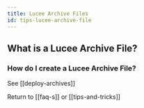 ```yaml
---
title: Lucee Archive Files
id: tips-lucee-archive-file
---
```


## What is a Lucee Archive File? ##

### How do I create a Lucee Archive File? ###

See [[deploy-archives]]

Return to [[faq-s]] or [[tips-and-tricks]]
